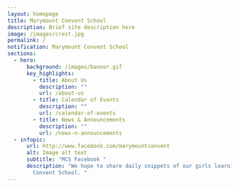 ```yaml
---
layout: homepage
title: Marymount Convent School
description: Brief site description here
image: /images/crest.jpg
permalink: /
notification: Marymount Convent School
sections:
  - hero:
      background: /images/banner.gif
      key_highlights:
        - title: About Us
          description: ""
          url: /about-us
        - title: Calendar of Events
          description: ""
          url: /calendar-of-events
        - title: News & Announcements
          description: ""
          url: /news-n-announcements
  - infopic:
      url: http://www.facebook.com/marymountconvent
      alt: Image alt text
      subtitle: "MCS Facebook "
      description: "We hope to share daily snippets of our girls learning at Marymount
        Convent School. "
---
```

